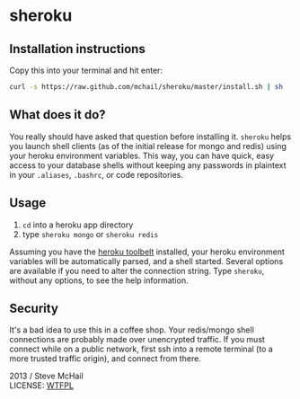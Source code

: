 # sheroku

## Installation instructions

Copy this into your terminal and hit enter:
```sh
curl -s https://raw.github.com/mchail/sheroku/master/install.sh | sh
```

## What does it do?

You really should have asked that question before installing it. `sheroku` helps you launch shell clients (as of the initial release for mongo and redis) using your heroku environment variables. This way, you can have quick, easy access to your database shells without keeping any passwords in plaintext in your `.aliases`, `.bashrc`, or code repositories.

## Usage

1. `cd` into a heroku app directory
2. type `sheroku mongo` or `sheroku redis`

Assuming you have the [heroku toolbelt](https://toolbelt.heroku.com/) installed, your heroku environment variables will be automatically parsed, and a shell started. Several options are available if you need to alter the connection string. Type `sheroku`, without any options, to see the help information.

## Security

It's a bad idea to use this in a coffee shop. Your redis/mongo shell connections are probably made over unencrypted traffic. If you must connect while on a public network, first ssh into a remote terminal (to a more trusted traffic origin), and connect from there.

2013 / Steve McHail  
LICENSE: [WTFPL](http://en.wikipedia.org/wiki/WTFPL)
